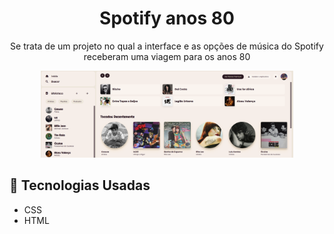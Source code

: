# <h1 align="center">Spotify anos 80</h1>
<p align="center">Se trata de um projeto no qual a interface e as opções de música do Spotify receberam uma viagem para os anos 80</p>

<div align="center">
  <img alt="Tela do Spotify anos 80" src="spotifyanos80/imgs/spotify80.png" width="80%">
</div>

  ## :rocket: Tecnologias Usadas
  
  -  CSS
  -  HTML
